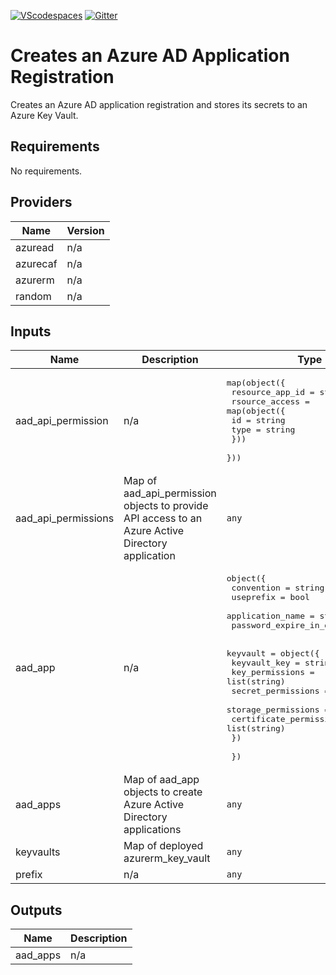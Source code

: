 [![VScodespaces](https://img.shields.io/endpoint?url=https%3A%2F%2Faka.ms%2Fvso-badge)](https://online.visualstudio.com/environments/new?name=terraform-azurerm-caf-aad-apps&repo=aztfmod/terraform-azurerm-caf-aad-apps)
[![Gitter](https://badges.gitter.im/aztfmod/community.svg)](https://gitter.im/aztfmod/community?utm_source=badge&utm_medium=badge&utm_campaign=pr-badge)

# Creates an Azure AD Application Registration

Creates an Azure AD application registration and stores its secrets to an Azure Key Vault.

<!--- BEGIN_TF_DOCS --->
## Requirements

No requirements.

## Providers

| Name | Version |
|------|---------|
| azuread | n/a |
| azurecaf | n/a |
| azurerm | n/a |
| random | n/a |

## Inputs

| Name | Description | Type | Default | Required |
|------|-------------|------|---------|:--------:|
| aad\_api\_permission | n/a | <pre>map(object({<br>    resource_app_id     = string<br>    rsource_access      = map(object({<br>      id    = string<br>      type  = string<br>    }))<br>  }))</pre> | `{}` | no |
| aad\_api\_permissions | Map of aad\_api\_permission objects to provide API access to an Azure Active Directory application | `any` | n/a | yes |
| aad\_app | n/a | <pre>object({<br>    convention              = string<br>    useprefix               = bool<br>    application_name        = string<br>    password_expire_in_days = number<br><br>    keyvault = object({<br>      keyvault_key            = string<br>      key_permissions         = list(string)<br>      secret_permissions      = list(string)<br>      storage_permissions     = list(string)<br>      certificate_permissions = list(string)<br>    })<br><br>  })</pre> | <pre>{<br>  "application_name": null,<br>  "convention": "cafrandom",<br>  "keyvault": null,<br>  "password_expire_in_days": 180,<br>  "useprefix": false<br>}</pre> | no |
| aad\_apps | Map of aad\_app objects to create Azure Active Directory applications | `any` | n/a | yes |
| keyvaults | Map of deployed azurerm\_key\_vault | `any` | n/a | yes |
| prefix | n/a | `any` | n/a | yes |

## Outputs

| Name | Description |
|------|-------------|
| aad\_apps | n/a |

<!--- END_TF_DOCS --->